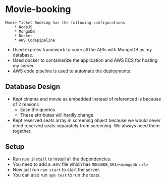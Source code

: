 # Movie-booking
    Movie Ticket Booking has the following configurations
        * NodeJS
        * MongoDB
        * Docker
        * AWS Codepipeline


 - Used express framework to code all the APIs with MongoDB as my database.
 - Used docker to containerize the application and AWS ECS for hosting my server.
 - AWS code pipeline is used to automate the deployments.

## Database Design
 - Kept cinema and movie as embedded instead of referenced is because of 2 reasons
    * Ease the queries
    * These attributes will hardly change
 - Kept reserved seats array in screening object because we would never need reserved seats separately from screening. We always need them together.


 ## Setup
  * Run `npm install` to install all the dependencies.
  * You need to add a .env file which has ```MONGODB_URI=<mongodb url>```
  * Now just run ```npm start``` to start the server.
  * You can also run ```npm test``` to run the tests.







